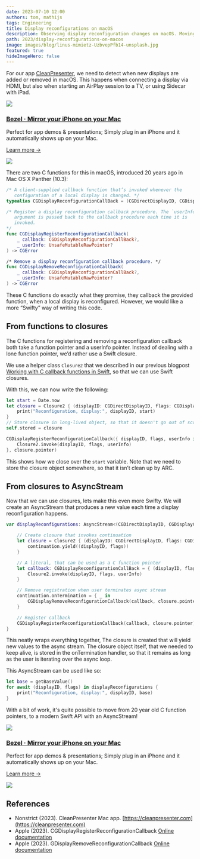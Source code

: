 ```yaml
---
date: 2023-07-10 12:00
authors: tom, mathijs
tags: Engineering
title: Display reconfigurations on macOS
description: Observing display reconfiguration changes on macOS. Moving from C function-pointer based API to a modern Swift AsyncStream.
path: 2023/display-reconfigurations-on-macos
image: images/blog/linus-mimietz-UzbvepPfb14-unsplash.jpg
featured: true
hideImageHero: false
---
```


For our app [CleanPresenter](https://cleanpresenter.com), we need to detect when new displays are added or removed in macOS. This happens when connecting a display via HDMI, but also when starting an AirPlay session to a TV, or using Sidecar with iPad.

<div class="not-prose flex space-x-4 border-2 border-orange-500 rounded-lg pl-4 pr-6 py-6 mt-8">
    <div class="flex-initial">
        <a href="/bezel?utm_source=nonstrict&utm_medium=blog&utm_content=display-reconfigurations-on-macos" target="_blank"><img src="/images/bezel-icon.png" class="max-h-full max-w-10 m-0"></a>
    </div>
    <div class="flex-initial">
        <h3 class="text-2xl font-bold text-black hover:text-orange-500 leading-relaxed mt-0 mb-2"><a href="/bezel?utm_source=nonstrict&utm_medium=blog&utm_content=hkworkoutsession-remote-delegate-not-setup-error" target="_blank">Bezel · Mirror your iPhone on your Mac</a></h3>
        <p class="mb-2">Perfect for app demos & presentations; Simply plug in an iPhone and it automatically shows up on your Mac.</p>
        <p><a href="/bezel?utm_source=nonstrict&utm_medium=blog&utm_content=hkworkoutsession-remote-delegate-not-setup-error" target="_blank" class="text-orange hover:text-orange-500 underline font-medium">Learn more →</a></p> 
    </div>
    <div class="flex-initial hidden md:block">
        <a href="/bezel?utm_source=nonstrict&utm_medium=blog&utm_content=hkworkoutsession-remote-delegate-not-setup-error" target="_blank">
            <img src="/images/bezel-still.jpg" class="max-h-full max-w-36 rounded-md bg-white/5 ring-1 ring-gray-600/50 dark:ring-white/50 lg:mt-auto">
        </a>
    </div>
</div> 

There are two C functions for this in macOS, introduced 20 years ago in Mac OS X Panther (10.3):

```swift
/* A client-supplied callback function that’s invoked whenever the
   configuration of a local display is changed. */
typealias CGDisplayReconfigurationCallBack = (CGDirectDisplayID, CGDisplayChangeSummaryFlags, UnsafeMutableRawPointer?) -> Void

/* Register a display reconfiguration callback procedure. The `userInfo'
   argument is passed back to the callback procedure each time it is
   invoked.
*/
func CGDisplayRegisterReconfigurationCallback(
    _ callback: CGDisplayReconfigurationCallBack?,
    _ userInfo: UnsafeMutableRawPointer?
) -> CGError

/* Remove a display reconfiguration callback procedure. */
func CGDisplayRemoveReconfigurationCallback(
    _ callback: CGDisplayReconfigurationCallBack?,
    _ userInfo: UnsafeMutableRawPointer?
) -> CGError
```


These C functions do exactly what they promise, they callback the provided function, when a local display is reconfigured. However, we would like a more “Swifty” way of writing this code.

## From functions to closures

The C functions for registering and removing a reconfiguration callback both take a function pointer and a userInfo pointer. Instead of dealing with a lone function pointer, we’d rather use a Swift closure.

We use a helper class `Closure2` that we described in our previous blogpost [Working with C callback functions in Swift](/blog/2023/working-with-c-callback-functions-in-swift), so that we can use Swift closures.

With this, we can now write the following:

```swift
let start = Date.now
let closure = Closure2 { (displayID: CGDirectDisplayID, flags: CGDisplayChangeSummaryFlags) in
    print("Reconfiguration, display:", displayID, start)
}
// Store closure in long-lived object, so that it doesn't go out of scope
self.stored = closure

CGDisplayRegisterReconfigurationCallback({ displayID, flags, userInfo in
    Closure2.invoke(displayID, flags, userInfo)
}, closure.pointer)
```

This shows how we close over the `start` variable. Note that we need to store the closure object somewhere, so that it isn’t clean up by ARC.

## From closures to AsyncStream

Now that we can use closures, lets make this even more Swifty. We will create an AsyncStream that produces a new value each time a display reconfiguration happens.

```swift
var displayReconfigurations: AsyncStream<(CGDirectDisplayID, CGDisplayChangeSummaryFlags)> = AsyncStream { continuation in

    // Create closure that invokes continuation
    let closure = Closure2 { (displayID: CGDirectDisplayID, flags: CGDisplayChangeSummaryFlags) in
        continuation.yield((displayID, flags))
    }

    // A literal, that can be used as a C function pointer
    let callback: CGDisplayReconfigurationCallBack = { (displayID, flags, userInfo) in
        Closure2.invoke(displayID, flags, userInfo)
    }

    // Remove registration when user terminates async stream
    continuation.onTermination = { _ in
        CGDisplayRemoveReconfigurationCallback(callback, closure.pointer)
    }

    // Register callback
    CGDisplayRegisterReconfigurationCallback(callback, closure.pointer)
}
```

This neatly wraps everything together, The closure is created that will yield new values to the async stream. The closure object itself, that we needed to keep alive, is stored in the onTermination handler, so that it remains as long as the user is iterating over the async loop.

This AsyncStream can be used like so:

```swift
let base = getBaseValue()
for await (displayID, flags) in displayReconfigurations {
    print("Reconfiguration, display:", displayID, base)
}
```

With a bit of work, it's quite possible to move from 20 year old C function pointers, to a modern Swift API with an AsyncStream! 

<div class="not-prose flex space-x-4 border-2 border-orange-500 rounded-lg pl-4 pr-6 py-6 mt-8 -mb-6">
    <div class="flex-initial">
        <a href="/bezel?utm_source=nonstrict&utm_medium=blog&utm_content=display-reconfigurations-on-macos" target="_blank"><img src="/images/bezel-icon.png" class="max-h-full max-w-10 m-0"></a>
    </div>
    <div class="flex-initial">
        <h3 class="text-2xl font-bold text-black hover:text-orange-500 leading-relaxed mt-0 mb-2"><a href="/bezel?utm_source=nonstrict&utm_medium=blog&utm_content=hkworkoutsession-remote-delegate-not-setup-error" target="_blank">Bezel · Mirror your iPhone on your Mac</a></h3>
        <p class="mb-2">Perfect for app demos & presentations; Simply plug in an iPhone and it automatically shows up on your Mac.</p>
        <p><a href="/bezel?utm_source=nonstrict&utm_medium=blog&utm_content=hkworkoutsession-remote-delegate-not-setup-error" target="_blank" class="text-orange hover:text-orange-500 underline font-medium">Learn more →</a></p> 
    </div>
    <div class="flex-initial hidden md:block">
        <a href="/bezel?utm_source=nonstrict&utm_medium=blog&utm_content=hkworkoutsession-remote-delegate-not-setup-error" target="_blank">
            <img src="/images/bezel-still.jpg" class="max-h-full max-w-36 rounded-md bg-white/5 ring-1 ring-gray-600/50 dark:ring-white/50 lg:mt-auto">
        </a>
    </div>
</div>

## References

- Nonstrict (2023). CleanPresenter Mac app. [https://cleanpresenter.com](https://cleanpresenter.com)
- Apple (2023). CGDisplayRegisterReconfigurationCallback [Online documentation](https://developer.apple.com/documentation/coregraphics/1455336-cgdisplayregisterreconfiguration)
- Apple (2023). GDisplayRemoveReconfigurationCallback [Online documentation](https://developer.apple.com/documentation/coregraphics/1455407-cgdisplayremovereconfigurationca)
